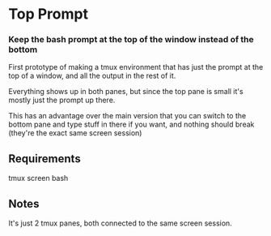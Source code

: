 # Top Prompt

### Keep the bash prompt at the top of the window instead of the bottom

First prototype of making a tmux environment that has just the prompt at the top of a window, and all the output in the rest of it. 

Everything shows up in both panes, but since the top pane is small it's mostly just the prompt up there.  

This has an advantage over the main version that you can switch to the bottom pane and type stuff in there if you want, and nothing should break (they're the exact same screen session)

## Requirements

tmux
screen
bash

## Notes

It's just 2 tmux panes, both connected to the same screen session.  